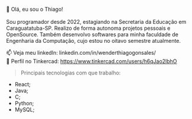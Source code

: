 👋 Olá, eu sou o Thiago! <br> <br>
Sou programador desde 2022, estagiando na Secretaria da Educação em Caraguatatuba-SP. Realizo de forma autonoma projetos pessoais e OpenSource. Também desenvolvo softwares para minha faculdade de Engenharia da Computação, cujo estou no oitavo semestre atualmente. <br>

📫 Veja meu linkedIn: linkedin.com/in/wenderthiagogonsales/ <br>
🚀 Perfil no Tinkercad: https://www.tinkercad.com/users/h6qJao2lbhO

>Principais tecnologias com que trabalho:
* React;
* Java;
* C;
* Python;
* MySQL;

<!---
WenderG/WenderG is a ✨ special ✨ repository because its `README.md` (this file) appears on your GitHub profile.
You can click the Preview link to take a look at your changes.
--->
